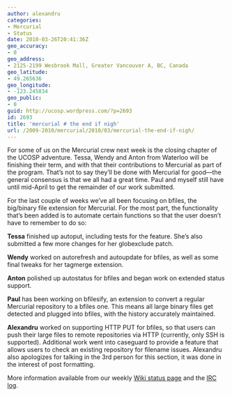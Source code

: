 ```yaml
---
author: alexandru
categories:
- Mercurial
- Status
date: 2010-03-26T20:41:36Z
geo_accuracy:
- 0
geo_address:
- 2125-2199 Wesbrook Mall, Greater Vancouver A, BC, Canada
geo_latitude:
- 49.265636
geo_longitude:
- -123.245834
geo_public:
- 0
guid: http://ucosp.wordpress.com/?p=2693
id: 2693
title: 'mercurial # the end if nigh'
url: /2009-2010/mercurial/2010/03/mercurial-the-end-if-nigh/
---
```


For some of us on the Mercurial crew next week is the closing chapter of the UCOSP adventure. Tessa, Wendy and Anton from Waterloo will be finishing their term, and with that their contributions to Mercurial as part of the program. That&#8217;s not to say they&#8217;ll be done with Mercurial for good—the general consensus is that we all had a great time. Paul and myself still have until mid-April to get the remainder of our work submitted.

For the last couple of weeks we&#8217;ve all been focusing on bfiles, the big/binary file extension for Mercurial. For the most part, the functionality that&#8217;s been added is to automate certain functions so that the user doesn&#8217;t have to remember to do so:

**Tessa** finished up autoput, including tests for the feature. She&#8217;s also submitted a few more changes for her globexclude patch.

**Wendy** worked on autorefresh and autoupdate for bfiles, as well as some final tweaks for her tagmerge extension.

**Anton** polished up autostatus for bfiles and began work on extended status support.

**Paul** has been working on bfilesify, an extension to convert a regular Mercurial repository to a bfiles one. This means all large binary files get detected and plugged into bfiles, with the history accurately maintained.

**Alexandru** worked on supporting HTTP PUT for bfiles, so that users can push their large files to remote repositories via HTTP (currently, only SSH is supported). Additional work went into caseguard to provide a feature that allows users to check an existing repository for filename issues. Alexandru also apologizes for talking in the 3rd person for this section, it was done in the interest of post formatting.

More information available from our weekly [Wiki status page](https://ucosp.fogbugz.com/default.asp?W41) and the [IRC log](https://ucosp.fogbugz.com/default.asp?W43).